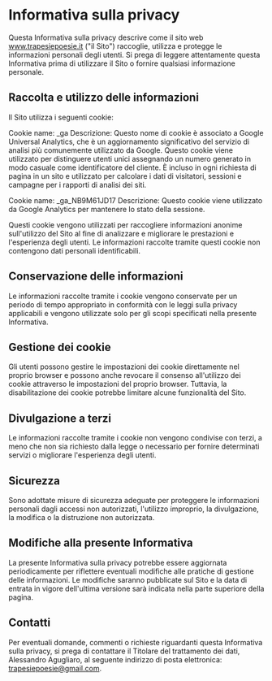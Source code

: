 # Informativa sulla privacy
Questa Informativa sulla privacy descrive come il sito web www.trapesiepoesie.it ("il Sito") raccoglie, utilizza e protegge le informazioni personali degli utenti. Si prega di leggere attentamente questa Informativa prima di utilizzare il Sito o fornire qualsiasi informazione personale.

## Raccolta e utilizzo delle informazioni
Il Sito utilizza i seguenti cookie:

Cookie name: _ga Descrizione: Questo nome di cookie è associato a Google Universal Analytics, che è un aggiornamento significativo del servizio di analisi più comunemente utilizzato da Google. Questo cookie viene utilizzato per distinguere utenti unici assegnando un numero generato in modo casuale come identificatore del cliente. È incluso in ogni richiesta di pagina in un sito e utilizzato per calcolare i dati di visitatori, sessioni e campagne per i rapporti di analisi dei siti.

Cookie name: _ga_NB9M61JD17 Descrizione: Questo cookie viene utilizzato da Google Analytics per mantenere lo stato della sessione.

Questi cookie vengono utilizzati per raccogliere informazioni anonime sull'utilizzo del Sito al fine di analizzare e migliorare le prestazioni e l'esperienza degli utenti. Le informazioni raccolte tramite questi cookie non contengono dati personali identificabili.

## Conservazione delle informazioni
Le informazioni raccolte tramite i cookie vengono conservate per un periodo di tempo appropriato in conformità con le leggi sulla privacy applicabili e vengono utilizzate solo per gli scopi specificati nella presente Informativa.

## Gestione dei cookie
Gli utenti possono gestire le impostazioni dei cookie direttamente nel proprio browser e possono anche revocare il consenso all'utilizzo dei cookie attraverso le impostazioni del proprio browser. Tuttavia, la disabilitazione dei cookie potrebbe limitare alcune funzionalità del Sito.

## Divulgazione a terzi
Le informazioni raccolte tramite i cookie non vengono condivise con terzi, a meno che non sia richiesto dalla legge o necessario per fornire determinati servizi o migliorare l'esperienza degli utenti.

## Sicurezza
Sono adottate misure di sicurezza adeguate per proteggere le informazioni personali dagli accessi non autorizzati, l'utilizzo improprio, la divulgazione, la modifica o la distruzione non autorizzata.

## Modifiche alla presente Informativa
La presente Informativa sulla privacy potrebbe essere aggiornata periodicamente per riflettere eventuali modifiche alle pratiche di gestione delle informazioni. Le modifiche saranno pubblicate sul Sito e la data di entrata in vigore dell'ultima versione sarà indicata nella parte superiore della pagina.

## Contatti
Per eventuali domande, commenti o richieste riguardanti questa Informativa sulla privacy, si prega di contattare il Titolare del trattamento dei dati, Alessandro Agugliaro, al seguente indirizzo di posta elettronica: trapesiepoesie@gmail.com.
